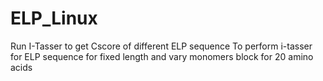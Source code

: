 # ELP_Linux
Run I-Tasser to get Cscore of different ELP sequence 
To perform i-tasser for ELP sequence for fixed length and vary monomers block for 20 amino acids
